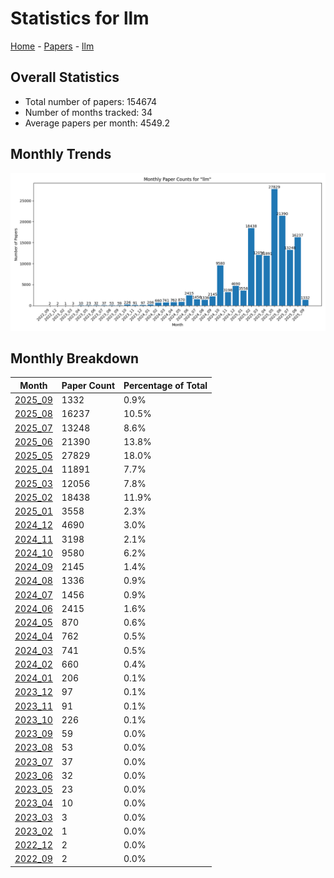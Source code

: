 # Statistics for llm

[Home](https://arxcompass.github.io) - [Papers](https://arxcompass.github.io/papers) - [llm](https://arxcompass.github.io/papers/llm)

## Overall Statistics

- Total number of papers: 154674
- Number of months tracked: 34
- Average papers per month: 4549.2

## Monthly Trends

![Monthly Paper Counts](monthly_stats.png)

## Monthly Breakdown

| Month | Paper Count | Percentage of Total |
| --- | --- | --- |
| [2025_09](./2025_09/papers_1.md) | 1332 | 0.9% |
| [2025_08](./2025_08/papers_1.md) | 16237 | 10.5% |
| [2025_07](./2025_07/papers_1.md) | 13248 | 8.6% |
| [2025_06](./2025_06/papers_1.md) | 21390 | 13.8% |
| [2025_05](./2025_05/papers_1.md) | 27829 | 18.0% |
| [2025_04](./2025_04/papers_1.md) | 11891 | 7.7% |
| [2025_03](./2025_03/papers_1.md) | 12056 | 7.8% |
| [2025_02](./2025_02/papers_1.md) | 18438 | 11.9% |
| [2025_01](./2025_01/papers_1.md) | 3558 | 2.3% |
| [2024_12](./2024_12/papers_1.md) | 4690 | 3.0% |
| [2024_11](./2024_11/papers_1.md) | 3198 | 2.1% |
| [2024_10](./2024_10/papers_1.md) | 9580 | 6.2% |
| [2024_09](./2024_09/papers_1.md) | 2145 | 1.4% |
| [2024_08](./2024_08/papers_1.md) | 1336 | 0.9% |
| [2024_07](./2024_07/papers_1.md) | 1456 | 0.9% |
| [2024_06](./2024_06/papers_1.md) | 2415 | 1.6% |
| [2024_05](./2024_05/papers_1.md) | 870 | 0.6% |
| [2024_04](./2024_04/papers_1.md) | 762 | 0.5% |
| [2024_03](./2024_03/papers_1.md) | 741 | 0.5% |
| [2024_02](./2024_02/papers_1.md) | 660 | 0.4% |
| [2024_01](./2024_01/papers_1.md) | 206 | 0.1% |
| [2023_12](./2023_12/papers_1.md) | 97 | 0.1% |
| [2023_11](./2023_11/papers_1.md) | 91 | 0.1% |
| [2023_10](./2023_10/papers_1.md) | 226 | 0.1% |
| [2023_09](./2023_09/papers_1.md) | 59 | 0.0% |
| [2023_08](./2023_08/papers_1.md) | 53 | 0.0% |
| [2023_07](./2023_07/papers_1.md) | 37 | 0.0% |
| [2023_06](./2023_06/papers_1.md) | 32 | 0.0% |
| [2023_05](./2023_05/papers_1.md) | 23 | 0.0% |
| [2023_04](./2023_04/papers_1.md) | 10 | 0.0% |
| [2023_03](./2023_03/papers_1.md) | 3 | 0.0% |
| [2023_02](./2023_02/papers_1.md) | 1 | 0.0% |
| [2022_12](./2022_12/papers_1.md) | 2 | 0.0% |
| [2022_09](./2022_09/papers_1.md) | 2 | 0.0% |
